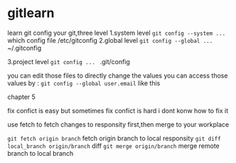 # gitlearn
learn git
config your git,three level
1.system level
    ```git config --system ... ```which config file /etc/gitconfig
2.global level
    ```git config --global ... ```~/.gitconfig

3.project level
    ```git config ... ``` .git/config

you can edit those files to directly change the values
you can access those values by :
    ```git config --global user.email``` like this

chapter 5

fix confict is easy
but sometimes
fix confict is hard
i dont konw how to fix it 

use fetch to fetch changes to responsity first,then merge to your workplace

```git fetch origin branch``` fetch origin branch to local responsity
```git diff local_branch origin/branch``` diff 
```git merge origin/branch``` merge remote branch to local branch
